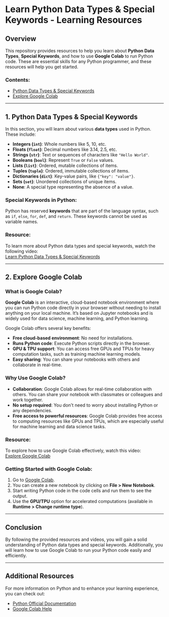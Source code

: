 # Learn Python Data Types & Special Keywords - Learning Resources

## Overview
This repository provides resources to help you learn about **Python Data Types**, **Special Keywords**, and how to use **Google Colab** to run Python code. These are essential skills for any Python programmer, and these resources will help you get started.

### Contents:
- [Python Data Types & Special Keywords](#python-data-types--special-keywords)
- [Explore Google Colab](#explore-google-colab)

---

## 1. Python Data Types & Special Keywords

In this section, you will learn about various **data types** used in Python. These include:

- **Integers (`int`)**: Whole numbers like 5, 10, etc.
- **Floats (`float`)**: Decimal numbers like 3.14, 2.5, etc.
- **Strings (`str`)**: Text or sequences of characters like `"Hello World"`.
- **Booleans (`bool`)**: Represent `True` or `False` values.
- **Lists (`list`)**: Ordered, mutable collections of items.
- **Tuples (`tuple`)**: Ordered, immutable collections of items.
- **Dictionaries (`dict`)**: Key-value pairs, like `{"key": "value"}`.
- **Sets (`set`)**: Unordered collections of unique items.
- **None**: A special type representing the absence of a value.

### Special Keywords in Python:
Python has reserved **keywords** that are part of the language syntax, such as `if`, `else`, `for`, `def`, and `return`. These keywords cannot be used as variable names.

### Resource:
To learn more about Python data types and special keywords, watch the following video:  
[Learn Python Data Types & Special Keywords](https://www.youtube.com/watch?v=rKk8XPLysj8)

---

## 2. Explore Google Colab

### What is Google Colab?
**Google Colab** is an interactive, cloud-based notebook environment where you can run Python code directly in your browser without needing to install anything on your local machine. It’s based on Jupyter notebooks and is widely used for data science, machine learning, and Python learning.

Google Colab offers several key benefits:
- **Free cloud-based environment**: No need for installations.
- **Runs Python code**: Execute Python scripts directly in the browser.
- **GPU & TPU support**: You can access free GPUs and TPUs for heavy computation tasks, such as training machine learning models.
- **Easy sharing**: You can share your notebooks with others and collaborate in real-time.

### Why Use Google Colab?
- **Collaboration**: Google Colab allows for real-time collaboration with others. You can share your notebook with classmates or colleagues and work together.
- **No setup required**: You don't need to worry about installing Python or any dependencies.
- **Free access to powerful resources**: Google Colab provides free access to computing resources like GPUs and TPUs, which are especially useful for machine learning and data science tasks.

### Resource:
To explore how to use Google Colab effectively, watch this video:  
[Explore Google Colab](https://www.youtube.com/watch?v=bP4JRwapoFc)

### Getting Started with Google Colab:
1. Go to [Google Colab](https://colab.research.google.com/).
2. You can create a new notebook by clicking on **File > New Notebook**.
3. Start writing Python code in the code cells and run them to see the output.
4. Use the **GPU/TPU** option for accelerated computations (available in **Runtime > Change runtime type**).

---

## Conclusion
By following the provided resources and videos, you will gain a solid understanding of Python data types and special keywords. Additionally, you will learn how to use Google Colab to run your Python code easily and efficiently.

---

## Additional Resources
For more information on Python and to enhance your learning experience, you can check out:
- [Python Official Documentation](https://docs.python.org/3/)
- [Google Colab Help](https://colab.research.google.com/notebooks/intro.ipynb)

